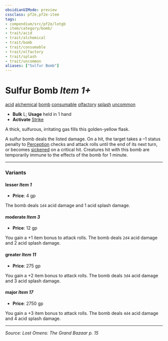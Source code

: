 ```yaml
---
obsidianUIMode: preview
cssclass: pf2e,pf2e-item
tags:
- compendium/src/pf2e/lotgb
- item/category/bomb/
- trait/acid
- trait/alchemical
- trait/bomb
- trait/consumable
- trait/olfactory
- trait/splash
- trait/uncommon
aliases: ["Sulfur Bomb"]
---
```

# Sulfur Bomb *Item 1+*  
[acid](acid.md "Acid Energy & Element Trait")  [alchemical](alchemical.md "Alchemical Item Trait")  [bomb](bomb.md "Bomb Item Trait")  [consumable](consumable.md "Consumable Item Trait")  [olfactory](olfactory-b1.md "Olfactory Effect Trait")  [splash](splash.md "Splash Weapon Trait")  [uncommon](uncommon.md "Uncommon Rarity Trait")  

- **Bulk** L; **Usage** held in 1 hand
- **Activate** [Strike](strike.md)

A thick, sulfurous, irritating gas fills this golden-yellow flask.

A sulfur bomb deals the listed damage. On a hit, the target takes a –1 status penalty to [Perception](skills.md#Perception) checks and attack rolls until the end of its next turn, or becomes [sickened](conditions.md#Sickened) on a critical hit. Creatures hit with this bomb are temporarily immune to the effects of the bomb for 1 minute.

---

### Variants

#### lesser *Item 1*

- **Price**: 4 gp

The bomb deals `1d4` acid damage and 1 acid splash damage.

#### moderate *Item 3*

- **Price**: 12 gp

You gain a +1 item bonus to attack rolls. The bomb deals `2d4` acid damage and 2 acid splash damage.

#### greater *Item 11*

- **Price**: 275 gp

You gain a +2 item bonus to attack rolls. The bomb deals `3d4` acid damage and 3 acid splash damage.

#### major *Item 17*

- **Price**: 2750 gp

You gain a +3 item bonus to attack rolls. The bomb deals `4d4` acid damage and 4 acid splash damage.

---
*Source: Lost Omens: The Grand Bazaar p. 15*